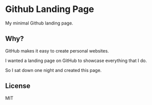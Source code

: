 # Github Landing Page

My minimal Github landing page.

## Why?

GitHub makes it easy to create personal websites.

I wanted a landing page on GitHub to showcase everything that I do.

So I sat down one night and created this page.

## License

MIT
